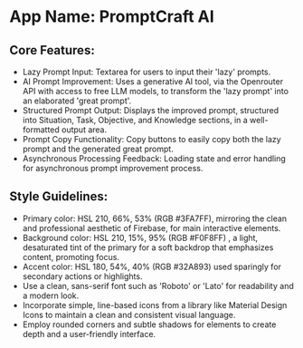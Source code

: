 # **App Name**: PromptCraft AI

## Core Features:

- Lazy Prompt Input: Textarea for users to input their 'lazy' prompts.
- AI Prompt Improvement: Uses a generative AI tool, via the Openrouter API with access to free LLM models, to transform the 'lazy prompt' into an elaborated 'great prompt'.
- Structured Prompt Output: Displays the improved prompt, structured into Situation, Task, Objective, and Knowledge sections, in a well-formatted output area.
- Prompt Copy Functionality: Copy buttons to easily copy both the lazy prompt and the generated great prompt.
- Asynchronous Processing Feedback: Loading state and error handling for asynchronous prompt improvement process.

## Style Guidelines:

- Primary color: HSL 210, 66%, 53% (RGB #3FA7FF), mirroring the clean and professional aesthetic of Firebase, for main interactive elements.
- Background color: HSL 210, 15%, 95% (RGB #F0F8FF) , a light, desaturated tint of the primary for a soft backdrop that emphasizes content, promoting focus.
- Accent color: HSL 180, 54%, 40% (RGB #32A893) used sparingly for secondary actions or highlights.
- Use a clean, sans-serif font such as 'Roboto' or 'Lato' for readability and a modern look.
- Incorporate simple, line-based icons from a library like Material Design Icons to maintain a clean and consistent visual language.
- Employ rounded corners and subtle shadows for elements to create depth and a user-friendly interface.
